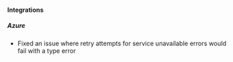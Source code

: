 
#### Integrations

##### Azure

- Fixed an issue where retry attempts for service unavailable errors would fail with a type error
